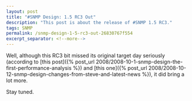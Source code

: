 ```yaml
---
layout: post
title: "#SNMP Design: 1.5 RC3 Out"
description: "This post is about the release of #SNMP 1.5 RC3."
tags: SNMP
permalink: /snmp-design-1-5-rc3-out-26830767f554
excerpt_separator: <!--more-->
---
```


Well, although this RC3 bit missed its original target day seriously (according to [this post]({% post_url 2008/2008-10-1-snmp-design-the-first-performance-analysis %}) and [this one]({% post_url 2008/2008-10-12-snmp-design-changes-from-steve-and-latest-news %}), it did bring a lot more.

Stay tuned.

<!--more-->
